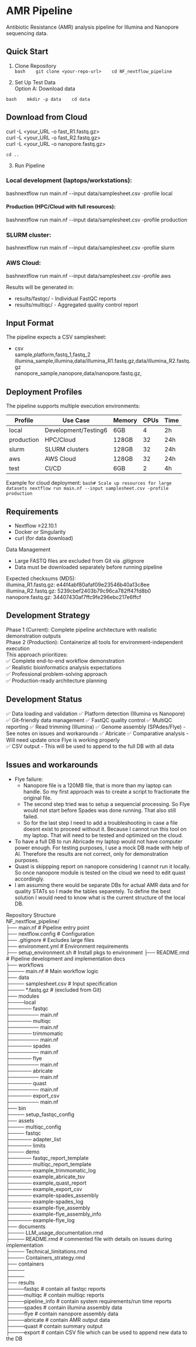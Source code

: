 # AMR Pipeline

Antibiotic Resistance (AMR) analysis pipeline for Illumina and Nanopore sequencing data.   

## Quick Start   
1. Clone Repository   
`bash   
git clone <your-repo-url>   
cd NF_nextflow_pipeline`   

2. Set Up Test Data   
Option A: Download data   

`bash   
mkdir -p data   
cd data  `

## Download from Cloud
curl -L <your_URL -o fast_R1.fastq.gz>   
curl -L <your_URL -o fast_R2.fastq.gz>   
curl -L <your_URL -o nanopore.fastq.gz>   

`cd ..`   

3. Run Pipeline   
### Local development (laptops/workstations):     
bashnextflow run main.nf --input data/samplesheet.csv -profile local   

#### Production (HPC/Cloud with full resources):   
bashnextflow run main.nf --input data/samplesheet.csv -profile production   

### SLURM cluster:   
bashnextflow run main.nf --input data/samplesheet.csv -profile slurm   

### AWS Cloud:   
bashnextflow run main.nf --input data/samplesheet.csv -profile aws   

Results will be generated in:   
- results/fastqc/ - Individual FastQC reports   
- results/multiqc/ - Aggregated quality control report   

## Input Format   
The pipeline expects a CSV samplesheet:   
- csv  
sample,platform,fastq_1,fastq_2   
illumina_sample,illumina,data/illumina_R1.fastq.gz,data/illumina_R2.fastq.gz   
nanopore_sample,nanopore,data/nanopore.fastq.gz,   

## Deployment Profiles   
The pipeline supports multiple execution environments:   

|Profile  |Use Case  |Memory  |CPUs  |Time  |   
| --- | --- | --- | --- | --- |
|local          |Development/Testing6 | 6GB           | 4             | 2h         | # used only with portion of data    
|production     |HPC/Cloud            | 128GB         | 32            | 24h        |   
|slurm          |SLURM clusters       | 128GB         | 32            | 24h        |   
|aws            |AWS Cloud            | 128GB         | 32            | 24h        |   
|test           |CI/CD                | 6GB           | 2             | 4h         | # used only with portion of data    

Example for cloud deployment:
`
bash# Scale up resources for large datasets
nextflow run main.nf --input samplesheet.csv -profile production
`

## Requirements   
- Nextflow ≥22.10.1   
- Docker or Singularity   
- curl (for data download)   

Data Management   
- Large FASTQ files are excluded from Git via .gitignore   
- Data must be downloaded separately before running pipeline   

Expected checksums (MD5):   
illumina_R1.fastq.gz: e44f4abf80afaf09e23546b40a13c8ee   
illumina_R2.fastq.gz: 5239cbef2403b79c96ca782ff47fd8b0   
nanopore.fastq.gz: 34407430af7ffc9fe296ebc217e6ffcf   

## Development Strategy   
Phase 1 (Current): Complete pipeline architecture with realistic demonstration outputs   
Phase 2 (Production): Containerize all tools for environment-independent execution   
This approach prioritizes:   
✅ Complete end-to-end workflow demonstration   
✅ Realistic bioinformatics analysis expectations   
✅ Professional problem-solving approach   
✅ Production-ready architecture planning   

## Development Status
✅ Data loading and validation
✅ Platform detection (Illumina vs Nanopore)
✅ Git-friendly data management
✅ FastQC quality control
✅ MultiQC reporting
✅ Read trimming (Illumina) 
✅ Genome assembly (SPAdes/Flye) - See notes on issues and workarounds
✅ Abricate
✅ Comparative analysis - Will need update once Flye is working properly   
✅ CSV output - This will be used to append to the full DB with all data   

## Issues and workarounds
- Flye failure:
    - Nanopore file is a 120MB file, that is more than my laptop can handle. So my first approach was to create a script to fractionate the original file. 
    - The second step tried was to setup a sequencial processing. So Flye would not start before Spades was done running. That also still failed.
    - So for the last step I need to add a troubleshooting in case a file doesnt exist to proceed without it. Because I cannot run this tool on my laptop. That will need to be tested and optimized on the cloud. 
- To have a full DB to run Abricade my laptop would not have computer power enough. For testing purposes, I use a mock DB made with help of AI. Therefore the results are not correct, only for demonstration purposes.
- Quast is skippping report on nanopore considering I cannot run it locally. So once nanopore module is tested on the cloud we need to edit quast accordingly. 
- I am assuming there would be separate DBs for actual AMR data and for quality STATs so I made the tables separetely. To define the best solution I would need to know what is the current structure of the local DB.


Repository Structure   
NF_nextflow_pipeline/   
├── main.nf                 # Pipeline entry point   
├── nextflow.config         # Configuration   
├── .gitignore             # Excludes large files   
├── environment.yml        # Environment requirements   
├── setup_environment.sh   # Install pkgs to environment
├── README.rmd             # Pipeline development and implementation docs   
├── workflows   
├──── main.nf       # Main workflow logic   
├── data   
├──── samplesheet.csv    # Input specification   
├──── *.fastq.gz         # (excluded from Git)   
├── modules   
├────local       
├────── fastqc   
├──────── main.nf      
├────── multiqc   
├──────── main.nf   
├────── trimmomatic  
├──────── main.nf         
├────── spades   
├──────── main.nf   
├────── flye   
├──────── main.nf   
├────── abricate   
├──────── main.nf   
├────── quast   
├──────── main.nf   
├────── export_csv   
├──────── main.nf   
├── bin   
├──── setup_fastqc_config   
├── assets    
├──── multiqc_config      
├──── fastqc   
├────── adapter_list   
├────── limits   
├──── demo   
├────── fastqc_report_template   
├────── multiqc_report_template     
├────── example_trimmomatic_log     
├────── example_abricate_tsv   
├────── example_quast_report   
├────── example_export_csv       
├────── example-spades_assembly   
├────── example-spades_log                   
├────── example-flye_assembly    
├────── example-flye_assembly_info   
├────── example-flye_log                   
├── documents   
├──── LLM_usage_documentation.rmd   
├──── README.rmd       # commented file with details on issues during implementation         
├──── Technical_limitations.rmd   
├──── Containers_strategy.rmd   
├── containers   
├────    
├────    
├── results   
├────fastqc                # contain all fastqc reports       
├────multiqc               # contain multiqc reports   
├────pipeline_info         # contain system requirements/run time reports       
├────spades                # contain illumina assembly data   
├────flye                  # contain nanopore assembly data   
├────abricate              # contain AMR output data   
├────quast                 # contain summary output   
├────export                # contain CSV file which can be used to append new data to the DB       
